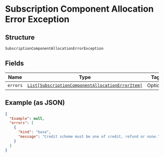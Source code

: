 
# Subscription Component Allocation Error Exception

## Structure

`SubscriptionComponentAllocationErrorException`

## Fields

| Name | Type | Tags | Description |
|  --- | --- | --- | --- |
| `errors` | [`List[SubscriptionComponentAllocationErrorItem]`](../../doc/models/subscription-component-allocation-error-item.md) | Optional | - |

## Example (as JSON)

```json
{
  "Example": null,
  "errors": [
    {
      "kind": "base",
      "message": "Credit scheme must be one of credit, refund or none."
    }
  ]
}
```

